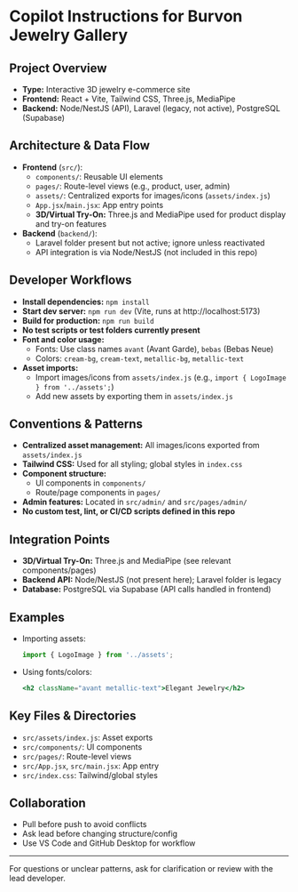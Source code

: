 # Copilot Instructions for Burvon Jewelry Gallery

## Project Overview
- **Type:** Interactive 3D jewelry e-commerce site
- **Frontend:** React + Vite, Tailwind CSS, Three.js, MediaPipe
- **Backend:** Node/NestJS (API), Laravel (legacy, not active), PostgreSQL (Supabase)

## Architecture & Data Flow
- **Frontend** (`src/`):
  - `components/`: Reusable UI elements
  - `pages/`: Route-level views (e.g., product, user, admin)
  - `assets/`: Centralized exports for images/icons (`assets/index.js`)
  - `App.jsx`/`main.jsx`: App entry points
  - **3D/Virtual Try-On:** Three.js and MediaPipe used for product display and try-on features
- **Backend** (`backend/`):
  - Laravel folder present but not active; ignore unless reactivated
  - API integration is via Node/NestJS (not included in this repo)

## Developer Workflows
- **Install dependencies:** `npm install`
- **Start dev server:** `npm run dev` (Vite, runs at http://localhost:5173)
- **Build for production:** `npm run build`
- **No test scripts or test folders currently present**
- **Font and color usage:**
  - Fonts: Use class names `avant` (Avant Garde), `bebas` (Bebas Neue)
  - Colors: `cream-bg`, `cream-text`, `metallic-bg`, `metallic-text`
- **Asset imports:**
  - Import images/icons from `assets/index.js` (e.g., `import { LogoImage } from '../assets';`)
  - Add new assets by exporting them in `assets/index.js`

## Conventions & Patterns
- **Centralized asset management:** All images/icons exported from `assets/index.js`
- **Tailwind CSS:** Used for all styling; global styles in `index.css`
- **Component structure:**
  - UI components in `components/`
  - Route/page components in `pages/`
- **Admin features:** Located in `src/admin/` and `src/pages/admin/`
- **No custom test, lint, or CI/CD scripts defined in this repo**

## Integration Points
- **3D/Virtual Try-On:** Three.js and MediaPipe (see relevant components/pages)
- **Backend API:** Node/NestJS (not present here); Laravel folder is legacy
- **Database:** PostgreSQL via Supabase (API calls handled in frontend)

## Examples
- Importing assets:
  ```js
  import { LogoImage } from '../assets';
  ```
- Using fonts/colors:
  ```jsx
  <h2 className="avant metallic-text">Elegant Jewelry</h2>
  ```

## Key Files & Directories
- `src/assets/index.js`: Asset exports
- `src/components/`: UI components
- `src/pages/`: Route-level views
- `src/App.jsx`, `src/main.jsx`: App entry
- `src/index.css`: Tailwind/global styles

## Collaboration
- Pull before push to avoid conflicts
- Ask lead before changing structure/config
- Use VS Code and GitHub Desktop for workflow

---
For questions or unclear patterns, ask for clarification or review with the lead developer.